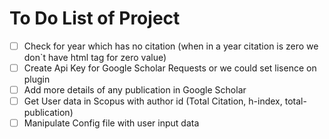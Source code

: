 # To Do List of Project
- [ ] Check for year which has no citation (when in a year citation is zero we don`t have html tag for zero value)
- [ ] Create Api Key for Google Scholar Requests or we could set lisence on plugin
- [ ] Add more details of any publication in Google Scholar
- [ ] Get User data in Scopus with author id (Total Citation, h-index, total-publication)
- [ ] Manipulate Config file with user input data